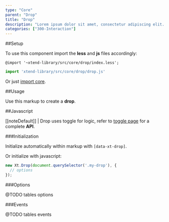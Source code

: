 ```yaml
---
type: "Core"
parent: "Drop"
title: "Drop"
description: "Lorem ipsum dolor sit amet, consectetur adipiscing elit. Nunc tempus laoreet leo sit amet iaculis."
categories: ["300-Interaction"]
---
```


##Setup

To use this component import the **less** and **js** files accordingly:

```less
@import '~xtend-library/src/core/drop/index.less';
```

```jsx
import 'xtend-library/src/core/drop/drop.js'
```

Or just [import core](/core/setup/#@TODO).

##Usage

Use this markup to create a **drop**.

<script type="text/plain" class="language-markup">
  <div class="drop-container" data-xt-drop>
    <button type="button">
      <!-- content -->
    </button>
    <div class="drop drop--default">
      <div class="drop-inner">
        <div class="drop-design"></div>
        <div class="drop-content">
          <!-- content -->
        </div>
      </div>
    </div>
  </div>
</script>

##Javascript

[[noteDefault]]
| Drop uses toggle for logic, refer to [toggle page](/core/toggle#@TODO) for a complete **API**.

###Initialization

Initialize automatically within markup with `[data-xt-drop]`.

Or initialize with javascript:

```jsx
new Xt.Drop(document.querySelector('.my-drop'), {
  // options
});
```

###Options

@TODO tables options

###Events

@TODO tables events
